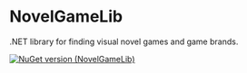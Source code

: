 # NovelGameLib
.NET library for finding visual novel games and game brands.


[![NuGet version (NovelGameLib)](https://img.shields.io/nuget/v/NovelGameLib.svg?style=flat-square)](https://www.nuget.org/packages/NovelGameLib/)
